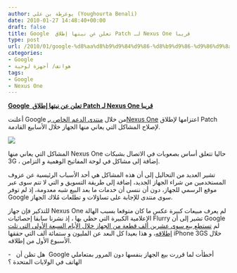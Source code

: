 ```yaml
---
author: يوغرطة بن علي (Youghourta Benali)
date: 2010-01-27 14:48:40+00:00
draft: false
title: Google  تعلن عن نيتها إطلاق Patch لـ Nexus One قريبا
type: post
url: /2010/01/google-%d8%aa%d8%b9%d9%84%d9%86-%d8%b9%d9%86-%d9%86%d9%8a%d8%aa%d9%87%d8%a7-%d8%a5%d8%b7%d9%84%d8%a7%d9%82-patch-%d9%84%d9%80-nexus-one-%d9%82%d8%b1%d9%8a%d8%a8%d8%a7/
categories:
- Google
- هواتف/ أجهزة لوحية
tags:
- Google
- Nexus One
---
```


[**Google  تعلن عن نيتها إطلاق Patch لـ Nexus One قريبا**](https://www.it-scoop.com/2010/01/google-%d8%aa%d8%b9%d9%84%d9%86-%d8%b9%d9%86-%d9%86%d9%8a%d8%aa%d9%87%d8%a7-%d8%a5%d8%b7%d9%84%d8%a7%d9%82-patch-%d9%84%d9%80-nexus-one-%d9%82%d8%b1%d9%8a%d8%a8%d8%a7/)


أعلنت Google من خلال [منتدى الدعم الخاص بـNexus One](http://www.google.com/support/forum/p/android/label?lid=4a96f6d473819af3&hl=en) اعتزامها لإطلاق Patch لإصلاح المشاكل التي يعاني منها الجهاز خلال الأسابيع القادمة.

[![](http://www.google.com/intl/en/images/logos/nexus_one_logo.gif)
](https://www.it-scoop.com/2010/01/google-%d8%aa%d8%b9%d9%84%d9%86-%d8%b9%d9%86-%d9%86%d9%8a%d8%aa%d9%87%d8%a7-%d8%a5%d8%b7%d9%84%d8%a7%d9%82-patch-%d9%84%d9%80-nexus-one-%d9%82%d8%b1%d9%8a%d8%a8%d8%a7/)

المشاكل التي يعاني منها Nexus One حاليا تتعلق أساس بصعوبات في الاتصال بشبكات 3G ، إضافة إلى مشاكل في لوحة المفاتيح الوهمية و التزامن.

تشير العديد من التحاليل إلى أن هذه المشاكل هي أحد الأسباب الرئيسية عن عزوف المستخدمين من شراء الجهاز الجديد، إضافة إلى طريقة التسويق و التي لا تتم سوى عبر موقع الرسمي للجهاز، دون أن ننسى أن خدمات ما بعد البيع شبه معدومة، إذ لم توفر Google سوى منتدى للإجابة على تساؤلات و تطلعات مُلاك الجهاز.

للتذكير فإن جهاز Nexus One لم يعرف مبيعات كبيرة عكس ما كان متوقعا بسبب الهالة الإعلامية الكبيرة التي حظي بها ، إذ نشرنا سابقا إحصائيات Flurry تشير إلى أن Google لم [تستطع بيع سوى عشرين ألف قطعة من الجهاز خلال الأيام السبعة الأولى التي تلت إطلاقه](../../../../../2010/01/google-%d8%aa%d8%a8%d9%8a%d8%b9-20000-%d8%ac%d9%87%d8%a7%d8%b2-nexus-one-%d9%81%d9%82%d8%b7-%d8%ae%d9%84%d8%a7%d9%84-%d8%a7%d9%84%d8%a3%d8%b3%d8%a8%d9%88%d8%b9-%d8%a7%d9%84%d8%a3%d9%88%d9%84-%d9%85/)، و هذا بعيدا كل البعد عن المليون و ستمائة ألف التي حققها iPhone 3GS خلال الأسبوع الأول من إطلاقه.

-   هل تظن أن  Google أخطأت لما قررت بيع الجهاز بنفسها دون المرور بمتعاملي الهاتف في الولايات المتحدة ؟
